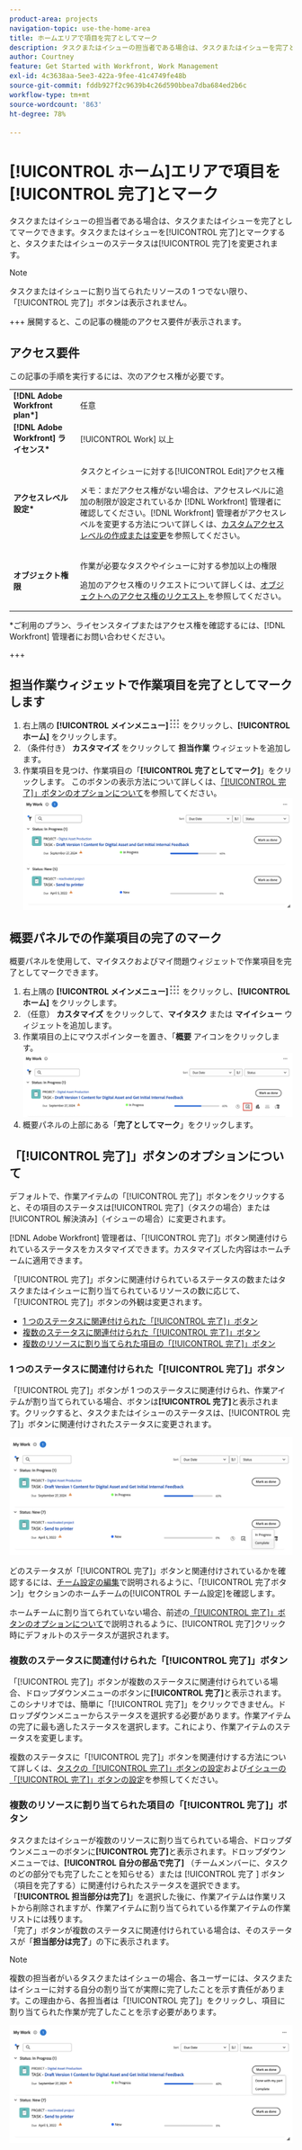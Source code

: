 ```yaml
---
product-area: projects
navigation-topic: use-the-home-area
title: ホームエリアで項目を完了としてマーク
description: タスクまたはイシューの担当者である場合は、タスクまたはイシューを完了としてマークできます。タスクまたはイシューを完了としてマークすると、タスクまたはイシューのステータスが完了に変わります。
author: Courtney
feature: Get Started with Workfront, Work Management
exl-id: 4c3638aa-5ee3-422a-9fee-41c4749fe48b
source-git-commit: fddb927f2c9639b4c26d590bbea7dba684ed2b6c
workflow-type: tm+mt
source-wordcount: '863'
ht-degree: 78%

---
```


# [!UICONTROL ホーム]エリアで項目を[!UICONTROL 完了]とマーク

タスクまたはイシューの担当者である場合は、タスクまたはイシューを完了としてマークできます。タスクまたはイシューを[!UICONTROL 完了]とマークすると、タスクまたはイシューのステータスは[!UICONTROL 完了]を変更されます。

>[!NOTE]
>
>タスクまたはイシューに割り当てられたリソースの 1 つでない限り、「[!UICONTROL 完了]」ボタンは表示されません。

+++ 展開すると、この記事の機能のアクセス要件が表示されます。

## アクセス要件

この記事の手順を実行するには、次のアクセス権が必要です。

<table style="table-layout:auto"> 
 <col> 
 </col> 
 <col> 
 </col> 
 <tbody> 
  <tr> 
   <td role="rowheader"><strong>[!DNL Adobe Workfront plan*]</strong></td> 
   <td> <p>任意</p> </td> 
  </tr> 
  <tr> 
   <td role="rowheader"><strong>[!DNL Adobe Workfront] ライセンス*</strong></td> 
   <td> <p>[!UICONTROL Work] 以上</p> </td> 
  </tr> 
  <tr> 
   <td role="rowheader"><strong>アクセスレベル設定*</strong></td> 
   <td> <p>タスクとイシューに対する[!UICONTROL Edit]アクセス権</p> <p>メモ：まだアクセス権がない場合は、アクセスレベルに追加の制限が設定されているか [!DNL Workfront] 管理者に確認してください。[!DNL Workfront] 管理者がアクセスレベルを変更する方法について詳しくは、<a href="../../../administration-and-setup/add-users/configure-and-grant-access/create-modify-access-levels.md" class="MCXref xref">カスタムアクセスレベルの作成または変更</a>を参照してください。</p> </td> 
  </tr> 
  <tr> 
   <td role="rowheader"><strong>オブジェクト権限</strong></td> 
   <td> <p>作業が必要なタスクやイシューに対する参加以上の権限</p> <p>追加のアクセス権のリクエストについて詳しくは、<a href="../../../workfront-basics/grant-and-request-access-to-objects/request-access.md" class="MCXref xref">オブジェクトへのアクセス権のリクエスト </a>を参照してください。</p> </td> 
  </tr> 
 </tbody> 
</table>

&#42;ご利用のプラン、ライセンスタイプまたはアクセス権を確認するには、[!DNL Workfront] 管理者にお問い合わせください。

+++

## 担当作業ウィジェットで作業項目を完了としてマークします

1. 右上隅の **[!UICONTROL メインメニュー]**![ メインメニューアイコン ](assets/main-menu-icon.png) をクリックし、**[!UICONTROL ホーム]** をクリックします。
1. （条件付き） **カスタマイズ** をクリックして **担当作業** ウィジェットを追加します。
1. 作業項目を見つけ、作業項目の「**[!UICONTROL 完了としてマーク]**」をクリックします。
このボタンの表示方法について詳しくは、[「[!UICONTROL 完了]」ボタンのオプションについて](#understand-the-options-of-the-done-button)を参照してください。
   ![ 自分の作業が完了としてマークされた ](assets/my-work-done.png)


## 概要パネルでの作業項目の完了のマーク

概要パネルを使用して、マイタスクおよびマイ問題ウィジェットで作業項目を完了としてマークできます。

1. 右上隅の **[!UICONTROL メインメニュー]**![ メインメニューアイコン ](assets/main-menu-icon.png) をクリックし、**[!UICONTROL ホーム]** をクリックします。
1. （任意） **カスタマイズ** をクリックして、**マイタスク** または **マイイシュー** ウィジェットを追加します。
1. 作業項目の上にマウスポインターを置き、「**概要** アイコンをクリックします。
   ![ 概要を開く ](assets/open-summary-new-home.png)
1. 概要パネルの上部にある「**完了としてマーク**」をクリックします。


## 「[!UICONTROL 完了]」ボタンのオプションについて

デフォルトで、作業アイテムの「[!UICONTROL 完了]」ボタンをクリックすると、その項目のステータスは[!UICONTROL 完了]（タスクの場合）または[!UICONTROL 解決済み]（イシューの場合）に変更されます。

[!DNL Adobe Workfront] 管理者は、「[!UICONTROL 完了]」ボタン関連付けられているステータスをカスタマイズできます。カスタマイズした内容はホームチームに適用できます。

「[!UICONTROL 完了]」ボタンに関連付けられているステータスの数またはタスクまたはイシューに割り当てられているリソースの数に応じて、「[!UICONTROL 完了]」ボタンの外観は変更されます。

* [1 つのステータスに関連付けられた「[!UICONTROL 完了]」ボタン](#done-button-associated-with-one-status)
* [複数のステータスに関連付けられた「[!UICONTROL 完了]」ボタン](#done-button-associated-with-multiple-statuses)
* [複数のリソースに割り当てられた項目の「[!UICONTROL 完了]」ボタン](#done-button-for-items-assigned-to-multiple-resources)

### 1 つのステータスに関連付けられた「[!UICONTROL 完了]」ボタン

「[!UICONTROL 完了]」ボタンが 1 つのステータスに関連付けられ、作業アイテムが割り当てられている場合、ボタンは&#x200B;**[!UICONTROL 完了]**&#x200B;と表示されます。クリックすると、タスクまたはイシューのステータスは、[!UICONTROL 完了]」ボタンに関連付けされたステータスに変更されます。

![「完了」ボタン](assets/done-button-status.png)

どのステータスが「[!UICONTROL 完了]」ボタンと関連付けされているかを確認するには、[チーム設定の編集](../../../people-teams-and-groups/create-and-manage-teams/edit-team-settings.md)で説明されるように、「[!UICONTROL 完了ボタン]」セクションのホームチームの[!UICONTROL チーム設定]を確認します。

ホームチームに割り当てられていない場合、前述の[「[!UICONTROL 完了]」ボタンのオプションについて](#understand-the-options-of-the-done-button)で説明されるように、[!UICONTROL 完了]クリック時にデフォルトのステータスが選択されます。

### 複数のステータスに関連付けられた「[!UICONTROL 完了]」ボタン

「[!UICONTROL 完了]」ボタンが複数のステータスに関連付けられている場合、ドロップダウンメニューのボタンに&#x200B;**[!UICONTROL 完了]**&#x200B;と表示されます。このシナリオでは、簡単に「[!UICONTROL 完了]」をクリックできません。ドロップダウンメニューからステータスを選択する必要があります。作業アイテムの完了に最も適したステータスを選択します。これにより、作業アイテムのステータスを変更します。

複数のステータスに「[!UICONTROL 完了]」ボタンを関連付けする方法について詳しくは、[タスクの「[!UICONTROL 完了]」ボタンの設定](../../../people-teams-and-groups/create-and-manage-teams/configure-the-done-button-for-tasks.md)および[イシューの「[!UICONTROL 完了]」ボタンの設定](../../../people-teams-and-groups/create-and-manage-teams/configure-the-done-button-for-issues.md)を参照してください。

### 複数のリソースに割り当てられた項目の「[!UICONTROL 完了]」ボタン

タスクまたはイシューが複数のリソースに割り当てられている場合、ドロップダウンメニューのボタンに&#x200B;**[!UICONTROL 完了]**&#x200B;と表示されます。ドロップダウンメニューでは、**[!UICONTROL 自分の部品で完了]** （チームメンバーに、タスクのどの部分でも完了したことを知らせる）または [!UICONTROL  完了 ] ボタン（項目を完了する）に関連付けられたステータスを選択できます。 「**[!UICONTROL 担当部分は完了]**」を選択した後に、作業アイテムは作業リストから削除されますが、作業アイテムに割り当てられている作業アイテムの作業リストには残ります。\
「完了」ボタンが複数のステータスに関連付けられている場合は、そのステータスが「**担当部分は完了**」の下に表示されます。

>[!NOTE]
>
>複数の担当者がいるタスクまたはイシューの場合、各ユーザーには、タスクまたはイシューに対する自分の割り当てが実際に完了したことを示す責任があります。この理由から、各担当者は「[!UICONTROL 完了]」をクリックし、項目に割り当てられた作業が完了したことを示す必要があります。

![ 担当が完了しました ](assets/done-with-my-part.png)

